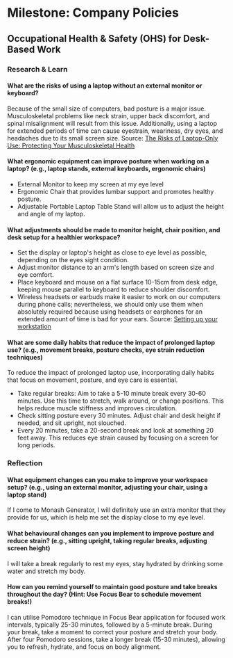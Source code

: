 # Milestone: Company Policies
## Occupational Health & Safety (OHS) for Desk-Based Work

### Research & Learn
#### What are the risks of using a laptop without an external monitor or keyboard?
Because of the small size of computers, bad posture is a major issue.  Musculoskeletal problems like neck strain, upper back discomfort, and spinal misalignment will result from this issue.  Additionally, using a laptop for extended periods of time can cause eyestrain, weariness, dry eyes, and headaches due to its small screen size.
Source: [The Risks of Laptop-Only Use: Protecting Your Musculoskeletal Health](https://www.physioroompymble.com/single-post/the-risks-of-laptop-only-use-protecting-your-musculoskeletal-health#:~:text=1%201.%20Poor%20Posture%3A%20One%20of%20the%20primary,tendinopathy.%20...%203%203.%20Eye%20Strain%20and%20Fatigue%3A)

#### What ergonomic equipment can improve posture when working on a laptop? (e.g., laptop stands, external keyboards, ergonomic chairs)
- External Monitor to keep my screen at my eye level
- Ergonomic Chair that provides lumbar support and promotes healthy posture.
- Adjustable Portable Laptop Table Stand will allow us to adjust the height and angle of my laptop.

#### What adjustments should be made to monitor height, chair position, and desk setup for a healthier workspace?
- Set the display or laptop's height as close to eye level as possible, depending on the eyes sight condition.
- Adjust monitor distance to an arm's length based on screen size and eye comfort. 
- Place keyboard and mouse on a flat surface 10-15cm from desk edge, keeping mouse parallel to keyboard to reduce shoulder discomfort.
- Wireless headsets or earbuds make it easier to work on our computers during phone calls; nevertheless, we should only use them when absolutely required because using headsets or earphones for an extended amount of time is bad for your ears.
Source: [Setting up your workstation](https://www.worksafe.qld.gov.au/safety-and-prevention/hazards/hazardous-manual-tasks/working-with-computers/setting-up-your-workstation)

#### What are some daily habits that reduce the impact of prolonged laptop use? (e.g., movement breaks, posture checks, eye strain reduction techniques)
To reduce the impact of prolonged laptop use, incorporating daily habits that focus on movement, posture, and eye care is essential. 
- Take regular breaks: Aim to take a 5-10 minute break every 30-60 minutes. Use this time to stretch, walk around, or change positions. This helps reduce muscle stiffness and improves circulation.
- Check sitting posture every 30 minutes. Adjust chair and desk height if needed, and sit upright, not slouched.
- Every 20 minutes, take a 20-second break and look at something 20 feet away. This reduces eye strain caused by focusing on a screen for long periods.

### Reflection
#### What equipment changes can you make to improve your workspace setup? (e.g., using an external monitor, adjusting your chair, using a laptop stand)
If I come to Monash Generator, I will definitely use an extra monitor that they provide for us, which is help me set the display close to my eye level.

#### What behavioural changes can you implement to improve posture and reduce strain? (e.g., sitting upright, taking regular breaks, adjusting screen height)
I will take a break regularly to rest my eyes, stay hydrated by drinking some water and stretch my body.

#### How can you remind yourself to maintain good posture and take breaks throughout the day? (Hint: Use Focus Bear to schedule movement breaks!)
I can utilise Pomodoro technique in Focus Bear application for focused work intervals, typically 25-30 minutes, followed by a 5-minute break. During your break, take a moment to correct your posture and stretch your body. After four Pomodoro sessions, take a longer break (15-30 minutes), allowing you to refresh, hydrate, and focus on body alignment.
